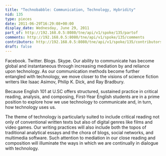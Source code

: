 ```yaml
---
title: "Technobabble: Communication, Technology, Hybridity"
nid: 135
type: pieces
date: 2011-06-29T16:29:08+00:00
display_date: Wednesday, June 29, 2011
part_of: http://192.168.0.5:8080/tne/api/v1/spoke/135/partof
comments: http://192.168.0.5:8080/tne/api/v1/spoke/135/comments
contributors: http://192.168.0.5:8080/tne/api/v1/spoke/135/contributors
draft: false
---
```


 Facebook. Twitter. Blogs. Skype. Our ability to communicate has become global and instantaneous through increasing mediation by and reliance upon technology. As our communication methods become further entangled with technology, we move closer to the visions of science fiction writers like Isaac Asimov, Philip K. Dick, and Ray Bradbury.

 Because English 101 at U.SC offers structured, sustained practice in critical reading, analysis, and composing, First-Year English students are in a prime position to explore how we use technology to communicate and, in turn, how technology uses us.

 The theme of technology is particularly suited to include critical reading not only of conventional written texts but also of digital genres like films and video games. Our writing practices will also include both the topos of traditional analytical essays and the chora of blogs, social networks, and multimedia software. Such attention to mediation in our close reading and composition will illuminate the ways in which we are continually in dialogue with technology.
